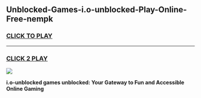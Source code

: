 
## Unblocked-Games-i.o-unblocked-Play-Online-Free-nempk
<h3>
<a href="https://premium76.site?title=i.o-unblocked&ref=26A">CLICK TO PLAY</a></h3>
<hr>

<h3>
<a href="https://premium76.site?title=i.o-unblocked&ref=26A">CLICK 2 PLAY</a>
  
</h3>

<a href="https://premium76.site?title=i.o-unblocked&ref=26A"><img src="https://clearcache.store/games.png"></a>


**i.o-unblocked games unblocked: Your Gateway to Fun and Accessible Online Gaming**

